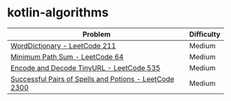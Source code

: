 # kotlin-algorithms

| Problem                                                                                                  | Difficulty |
|----------------------------------------------------------------------------------------------------------|------------|
| [WordDictionary - LeetCode 211](./src/main/kotlin/search_words/README.md)                                | Medium     |
| [Minimum Path Sum - LeetCode 64](./src/main/kotlin/min_path_sum/README.md)                               | Medium     |
| [Encode and Decode TinyURL - LeetCode 535](./src/main/kotlin/url_encode_decode/README.md)                | Medium     |
| [Successful Pairs of Spells and Potions - LeetCode 2300](./src/main/kotlin/spells_and_potions/README.md) | Medium     |
